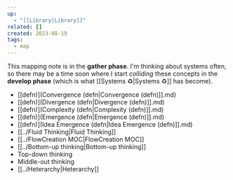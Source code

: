 ```yaml
---
up:
  - "[[Library|Library]]"
related: []
created: 2023-08-19
tags:
  - map
---
```

This mapping note is in the **gather phase**. I'm thinking about systems often, so there may be a time soon where I start *colliding* these concepts in the **develop phase** (which is what [[Systems ♻️|Systems ♻️]] has become).

- [[defn)](Convergence (defn|Convergence (defn)]].md)
- [[defn)](Divergence (defn|Divergence (defn)]].md)
- [[defn)](Complexity (defn|Complexity (defn)]].md)
- [[defn)](Emergence (defn|Emergence (defn)]].md)
- [[defn)](Idea Emergence (defn|Idea Emergence (defn)]].md)
- [[../Fluid Thinking|Fluid Thinking]]
- [[../FlowCreation MOC|FlowCreation MOC]]
- [[../Bottom-up thinking|Bottom-up thinking]]
- Top-down thinking
- Middle-out thinking
- [[../Heterarchy|Heterarchy]]


